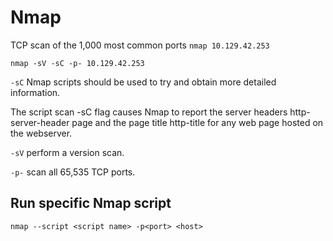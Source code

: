# Nmap

TCP scan of the 1,000 most common ports
`nmap 10.129.42.253`


`nmap -sV -sC -p- 10.129.42.253`

`-sC` Nmap scripts should be used to try and obtain more detailed information.

The script scan -sC flag causes Nmap to report the server headers http-server-header page and the page title http-title for any web page hosted on the webserver.

`-sV` perform a version scan.

`-p-` scan all 65,535 TCP ports.

## Run specific Nmap script

`nmap --script <script name> -p<port> <host>`
